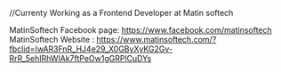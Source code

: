 



//Currenty Working as a Frontend Developer at Matin softech

MatinSoftech Facebook page: https://www.facebook.com/matinsoftech
MatinSoftech Website : https://www.matinsoftech.com/?fbclid=IwAR3FnR_HJ4e29_X0GByXyKG2Gv-RrR_5ehIRhWlAk7ftPeOw1gGRPlCuDYs
